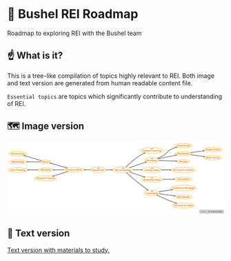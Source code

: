 # 🚀 Bushel REI Roadmap 
Roadmap to exploring REI with the Bushel team

## ☝️ What is it?
This is a tree-like compilation of topics highly relevant to REI. Both image and text version are generated from human readable content file.

`Essential topics` are topics which significantly contribute to understanding of REI.

## 🗺 Image version 
![Header image](RoadmapProject/Script/Generated/ROADMAP.png?)

## 📝 Text version
[Text version with materials to study.](RoadmapProject/Script/Generated/ROADMAP.md)
